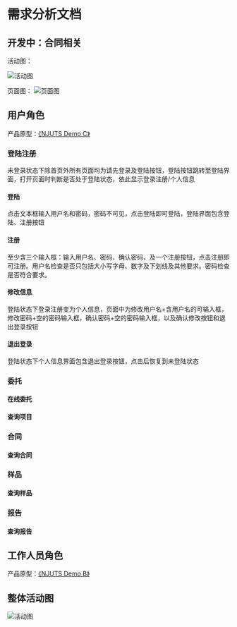 # 需求分析文档

## 开发中：合同相关

活动图：

![活动图](http://www.plantuml.com/plantuml/png/SoWkIImgAStDuQfvkcxHiuxjDLnW4Qwq_A9iBgldK-O_wvZmP4V3anshdaxeU3gXnnegysp-qkTpkf7551BJ4pFpk8fI2r8JOVgVx5_tRCfEcAeQPSUyaip2qjJmZCoIr9gdEvgUpjdridb53P9-T3sfUIaA4BEUhbluRC4Eg3ZK6eNoZCoSL8rdCzO_dR3iPSEi5_lRDJEBDO0SpRpy4f2u9hBPI5O2pUjOy7Bc4dHxuE60Gn_Cvyyw6vxDwSJGNLoINy3b0EG2WnG0)

页面图：
![页面图](http://www.plantuml.com/plantuml/png/VLFjIiCm5Fr_dw8lq1S8DEnLwXo2EXqwVvM17wX57KOSWbBPAXiCVrIKORlvqPT9qlOjRBcfPgNkLtFkEJadkJTjx7VjlUv1UniwTdFBtcWPoM0gtH0Ss5tRR3MxXlIUvJNZYx5Whc1NKC46oNSCfSlgYC-xzFkcXa08RRjZYF1D9ntWSI07SulYLuMYnA9A6lXo546lwam88fDMN05ndJ0w5juYEvcMrqL1hiUGxF0XZS-XjbfSP3X9l4iynshxtc-3_shESgWoqq4HCPhBVi2ZVb5yzFd7ksHUCdj2MLMD2t4QygzRf7ZiowENCabdG0S6KPpIwxw4_6ThqcN7OgAuJ08_OMSEOCEaoyJ5qABOE5KKuzTqDh5eVhUoxewo-tpC-4MZ-WVH0ps643t6DEcAALQsu25C_ScK2OtMpdh-P_m0)

## 用户角色

产品原型：[《NJUTS Demo C》](https://modao.cc/app/cw9wVplWraurp2Y0ExYIQQ)

### 登陆注册

未登录状态下除首页外所有页面均为请先登录及登陆按钮，登陆按钮跳转至登陆界面，打开页面时判断是否处于登陆状态，依此显示登录注册/个人信息

#### 登陆

点击文本框输入用户名和密码，密码不可见，点击登陆即可登陆，登陆界面包含登陆、注册按钮

#### 注册

至少含三个输入框：输入用户名、密码、确认密码，及一个注册按钮，点击注册即可注册。用户名检查是否只包括大小写字母、数字及下划线及其他要求。密码检查是否符合要求。

#### 修改信息

登陆状态下登录注册变为个人信息，页面中为修改用户名+含用户名的可输入框，修改密码+空的密码输入框，确认密码+空的密码输入框，以及确认修改按钮和退出登录按钮

#### 退出登录

登陆状态下个人信息界面包含退出登录按钮，点击后恢复到未登陆状态

### 委托

#### 在线委托

#### 查询项目

### 合同

#### 查询合同

### 样品

#### 查询样品

### 报告

#### 查询报告

## 工作人员角色

产品原型：[《NJUTS Demo B》](https://modao.cc/app/lp8r9FQtrb9z2r8QmtIObT)

## 整体活动图

![活动图](http://www.plantuml.com/plantuml/png/bPNDJXfH5CVtzoacSIF9B02_cKLzbL578L8qW74p2rCj8611WqXRZHqDBOdfqAGV88Yyp9mxbrLVeQSzpCWbGD85Ypbppl_yp-_SEwodqdeoVV0wpaotqk2vbid-HLY4bygGxS2N2Z-jQSoSYyTsekcD-85XGliDN7S6nmsJHS2s-AUsbnNRLkPvhGdbpr2wSikPLm4bbbBcdVOPFGUKTDH8lBIAKA6uU-252xTxex4j8wrlHfaHJndA_B28IHtToYtFbQdGVQf2gSKe50mkGZa7vQA6kjO3PDu7Gs5erPtUDRy_uhTrOJL2cj_SJmg6XsALxwBPmYJclLY0_Aquxa7kQYJgTV6Vbvp-3JGpS5OIjgsnfB5lwCZFwTkyyiYhMMxTQ_88qzo5rGMDRUYRkuTwSck85jaDZZw8VfQ1NOJgoPXNhvzo68t54HaLKTU0uks7593B58q8Gb1ntjzFHPnFnPcWTq6-v_PZYLsJ_oo8vgNJwS1v3GVWx-gucs6msuMyDS9yKVIQJlSNUH3D4xGmOoEBB--2owJ8gu_SoiseMHgdBDUXPprkx2GD8s6A7ur1jYHZNw14iZOT-6IqL3i1BUggEBm7RXoPw7yKLf62_j5PfMSyaSvpmO-kKLJOtw3dvuP2WojxS5VZxRTmTZa3phAwGel6Aq528uHNXgJoTJZFpn1PrTZsNdBNmopJbZL64VyVIbAOWD9p5QGCtvLyZVncs8QVFa8sCzw6eYzjtA_FK3htXqSSAZQXZT70YhwZnnBIJ99b6fsEDdtRnYODU3TcCooT0AOe4ZsIaEaPYIsfcQU8HfTLF2puMqF38SymvYj_JKzVunfEYL4g6FtquMltkk2HIANtzjawok7_m1y0)

